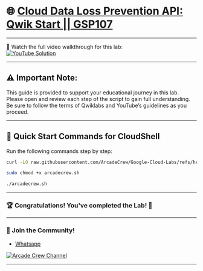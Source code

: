 # 🌐 [Cloud Data Loss Prevention API: Qwik Start || GSP107](https://www.cloudskillsboost.google/focuses/600?parent=catalog)

--- 

🎥 Watch the full video walkthrough for this lab:  
[![YouTube Solution](https://img.shields.io/badge/YouTube-Watch%20Solution-red?style=flat&logo=youtube)](https://youtu.be/BG5xTYfZFe4?si=vfTqDDooWGoJJ7Yn)

---
## ⚠️ **Important Note:**
This guide is provided to support your educational journey in this lab. Please open and review each step of the script to gain full understanding. Be sure to follow the terms of Qwiklabs and YouTube’s guidelines as you proceed.

---

## 🚀 Quick Start Commands for CloudShell  
Run the following commands step by step:  

```bash
curl -LO raw.githubusercontent.com/ArcadeCrew/Google-Cloud-Labs/refs/heads/main/Cloud%20Data%20Loss%20Prevention%20API%20Qwik%20Start/arcadecrew.sh

sudo chmod +x arcadecrew.sh

./arcadecrew.sh
```

---

### 🏆 Congratulations! You've completed the Lab! 🎉

---

### 🤝 Join the Community!

- [Whatsapp](https://chat.whatsapp.com/KkNEauOhBQXHdVcmqIlv9F)  

[![Arcade Crew Channel](https://img.shields.io/badge/YouTube-Arcade%20Crew-red?style=flat&logo=youtube)](https://www.youtube.com/@Arcade61432)

---
